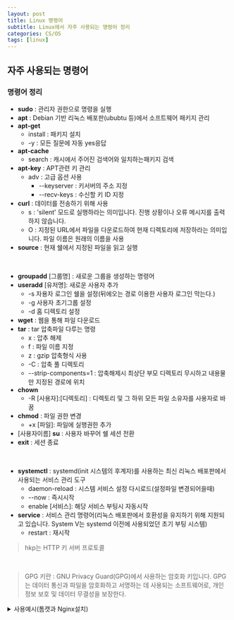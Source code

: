 ```yaml
---
layout: post
title: Linux 명령어
subtitle: Linux에서 자주 사용되는 명령어 정리
categories: CS/OS
tags: [linux]
---
```


## 자주 사용되는 명령어

### 명령어 정리

- **sudo** : 관리자 권한으로 명령을 실행
- **apt** : Debian 기반 리눅스 배포판(ububtu 등)에서 소프트웨어 패키지 관리
- **apt-get** 
  - install : 패키지 설치
  - -y : 모든 질문에 자동 yes응답
- **apt-cache**
  - search : 캐시에서 주어진 검색어와 일치하는패키지 검색
- **apt-key** : APT관련 키 관리
  - adv : 고급 옵션 사용
    - --keyserver : 키서버의 주소 지정
    - --recv-keys : 수신할 키 ID 지정
- **curl** : 데이터를 전송하기 위해 사용
  - s : 'silent' 모드로 실행하라는 의미입니다. 진행 상황이나 오류 메시지를 출력하지 않습니다.
  - O : 지정된 URL에서 파일을 다운로드하여 현재 디렉토리에 저장하라는 의미입니다. 파일 이름은 원래의 이름을 사용
- **source** : 현재 쉘에서 지정된 파일을 읽고 실행

<br/>

- **groupadd** [그룹명] : 새로운 그룹을 생성하는 명령어
- **useradd** [유저명]: 새로운 사용자 추가
  - -s 자용자 로그인 쉘을 설정(뒤에오는 경로 이용한 사용자 로그인 막는다.)
  - -g 사용자 초기그룹 설정
  - -d 홈 디렉토리 설정
- **wget** : 웹을 통해 파일 다운로드
- **tar** : tar 압축파일 다루는 명령
  - x : 압추 해제
  - f : 파일 이름 지정
  - z : gzip 압축형식 사용
  - -C : 압축 풀 디렉토리
  - --strip-components=1 : 압축해제시 최상단 부모 디렉토리 무시하고 내용물만 지정된 경로에 위치
- **chown**
  - -R [사용자]:[디렉토리] : 디렉토리 및  그 하위 모든 파일 소유자를 사용자로 바꿈
- **chmod** : 파일 권한 변경
  - +x [파일]: 파일에 실행권한 추가
- [사용자이름] **su** : 사용자 바꾸어 쉘 세션 전환
- **exit** : 세션 종료

<br/>

- **systemctl** : systemd(init 시스템의 후계자)를 사용하는 최신 리눅스 배포판에서 사용되는 서비스 관리 도구
  - daemon-reload : 시스템 서비스 설정 다시로드(설정파일 변경되어을때)
  - --now : 즉시시작
  - enable [서비스]: 해당 서비스 부팅시 자동시작
- **service** : 서비스 관리 명령어(리눅스 배포판에서 호환성을 유지하기 위해 지원되고 있습니다. System V는 systemd 이전에 사용되었던 초기 부팅 시스템)
  - restart : 재시작 

> hkp는 HTTP 키 서버 프로토콜
<br/>

> GPG 키란 :  GNU Privacy Guard(GPG)에서 사용하는 암호화 키입니다. GPG는 데이터 통신과 파일을 암호화하고 서명하는 데 사용되는 소프트웨어로, 개인 정보 보호 및 데이터 무결성을 보장한다.

<details>

  <summary>사용예시(톰캣과 Nginx설치)</summary>

  
  ```bash
  # apt에 java zulu repository의 인증키를 추가한다
  sudo apt-key adv --keyserver hkp://keyserver.ubuntu.com:80 --recv-keys ~~
  ```

  ```bash
  # zulu repository package 다운로드 및 설치
  curl -sO https://cdn.azul.com/zulu/bin/zulu-repo_1.0.0-3_all.deb
  sudo apt-get install -y ./zulu-repo_1.0.0-3_all.deb
  ```

  ```bash
  # zulu 패키지가 잘 추가되었는지 확인 후 설치
  sudo apt-cache search zulu17

  ```

  ```bash
  # zulu17-jdk 설치
  sudo apt-get install zulu17-jdk -y
  # 제대로 설치 됐는지 확인
  java -version
  ```

  ```bash
  # 현재 서버에 'JAVA_HOME' path설정
  sudo vim /etc/profile
  # 다음 페이지에 vim 으로 열어둔 파일에 아래 라인 추가
  export JAVA_HOME=/usr/lib/jvm/zulu17
  export PATH="$PATH:$JAVA_HOME/bin"
  ```

  ```bash
  # /etc/profile 에 적혀있는 내용을 서버에 즉시 반영함
  source /etc/profile
  ```

  ```bash
  # 그룹 생성 및 유저 추가.
  sudo groupadd tomcat
  sudo useradd -s /bin/false -g tomcat -d /app/tomcat tomcat
  ```

  ```bash
  wget -q https://dlcdn.apache.org/tomcat/tomcat-10/v10.1.24/bin/apache-tomcat-10.1.24.tar.gz
  sudo tar xfz apache-tomcat-10.1.24.tar.gz -C /app/tomcat --strip-components=1
  # 유저 설정 -> chmod는 sudo 만으로는 *.sh 명령어가 작동하지 않음
  # sudo su 사용해서 root 유저로 스위칭 후 명령어 실행
  sudo chown -R tomcat: /app/tomcat
  sudo su
  chmod +x /app/tomcat/bin/*.sh
  exit
  ```

  ```bash
  # 톰캣 작동 여부 확인
  sudo /app/tomcat/bin/version.sh
  ```

  ```bash
  sudo vim /etc/systemd/system/tomcat.service
  ```

  ```bash
  sudo systemctl daemon-reload
  sudo systemctl --now enable tomcat
  sudo systemctl status tomcat --no-pager -l
  ```

  ```bash
  sudo apt update
  sudo apt install nginx -y
  ```

  ```bash
  sudo vim /etc/nginx/sites-available/default
  ```

  ```bash
  sudo nginx -t
  ```

  ```bash
  sudo service nginx restart
  ```


</details>